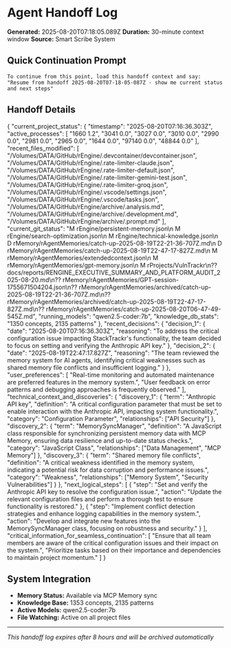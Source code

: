 # Agent Handoff Log

**Generated:** 2025-08-20T07:18:05.089Z
**Duration:** 30-minute context window
**Source:** Smart Scribe System

## Quick Continuation Prompt

```
To continue from this point, load this handoff context and say:
"Resume from handoff 2025-08-20T07-18-05-087Z - show me current status and next steps"
```

## Handoff Details

{
  "current_project_status": {
    "timestamp": "2025-08-20T07:16:36.303Z",
    "active_processes": [
      "1660 1.2",
      "3041 0.0",
      "3027 0.0",
      "3010 0.0",
      "2990 0.0",
      "2981 0.0",
      "2965 0.0",
      "1644 0.0",
      "97140 0.0",
      "48844 0.0"
    ],
    "recent_files_modified": [
      "/Volumes/DATA/GitHub/rEngine/.devcontainer/devcontainer.json",
      "/Volumes/DATA/GitHub/rEngine/.rate-limiter-claude.json",
      "/Volumes/DATA/GitHub/rEngine/.rate-limiter-default.json",
      "/Volumes/DATA/GitHub/rEngine/.rate-limiter-gemini-test.json",
      "/Volumes/DATA/GitHub/rEngine/.rate-limiter-groq.json",
      "/Volumes/DATA/GitHub/rEngine/.vscode/settings.json",
      "/Volumes/DATA/GitHub/rEngine/.vscode/tasks.json",
      "/Volumes/DATA/GitHub/rEngine/archive/.analysis.md",
      "/Volumes/DATA/GitHub/rEngine/archive/.development.md",
      "/Volumes/DATA/GitHub/rEngine/archive/.prompt.md"
    ],
    "current_git_status": "M rEngine/persistent-memory.json\n M rEngine/search-optimization.json\n M rEngine/technical-knowledge.json\n D rMemory/rAgentMemories/catch-up-2025-08-19T22-21-36-707Z.md\n D rMemory/rAgentMemories/catch-up-2025-08-19T22-47-17-827Z.md\n M rMemory/rAgentMemories/extendedcontext.json\n M rMemory/rAgentMemories/gpt-memory.json\n M rProjects/VulnTrackr\n?? docs/reports/RENGINE_EXECUTIVE_SUMMARY_AND_PLATFORM_AUDIT_2025-08-20.md\n?? rMemory/rAgentMemories/GPT-session-1755671504204.json\n?? rMemory/rAgentMemories/archived/catch-up-2025-08-19T22-21-36-707Z.md\n?? rMemory/rAgentMemories/archived/catch-up-2025-08-19T22-47-17-827Z.md\n?? rMemory/rAgentMemories/catch-up-2025-08-20T06-47-49-545Z.md",
    "running_models": "qwen2.5-coder:7b",
    "knowledge_db_stats": "1350 concepts, 2135 patterns"
  },
  "recent_decisions": {
    "decision_1": {
      "date": "2025-08-20T07:16:36.303Z",
      "reasoning": "To address the critical configuration issue impacting StackTrackr's functionality, the team decided to focus on setting and verifying the Anthropic API key."
    },
    "decision_2": {
      "date": "2025-08-19T22:47:17.827Z",
      "reasoning": "The team reviewed the memory system for AI agents, identifying critical weaknesses such as shared memory file conflicts and insufficient logging."
    }
  },
  "user_preferences": [
    "Real-time monitoring and automated maintenance are preferred features in the memory system.",
    "User feedback on error patterns and debugging approaches is frequently observed."
  ],
  "technical_context_and_discoveries": {
    "discovery_1": {
      "term": "Anthropic API key",
      "definition": "A critical configuration parameter that must be set to enable interaction with the Anthropic API, impacting system functionality.",
      "category": "Configuration Parameter",
      "relationships": ["API Security"]
    },
    "discovery_2": {
      "term": "MemorySyncManager",
      "definition": "A JavaScript class responsible for synchronizing persistent memory data with MCP Memory, ensuring data resilience and up-to-date status checks.",
      "category": "JavaScript Class",
      "relationships": ["Data Management", "MCP Memory"]
    },
    "discovery_3": {
      "term": "Shared memory file conflicts",
      "definition": "A critical weakness identified in the memory system, indicating a potential risk for data corruption and performance issues.",
      "category": "Weakness",
      "relationships": ["Memory System", "Security Vulnerabilities"]
    }
  },
  "next_logical_steps": [
    {
      "step": "Set and verify the Anthropic API key to resolve the configuration issue.",
      "action": "Update the relevant configuration files and perform a thorough test to ensure functionality is restored."
    },
    {
      "step": "Implement conflict detection strategies and enhance logging capabilities in the memory system.",
      "action": "Develop and integrate new features into the MemorySyncManager class, focusing on robustness and security."
    }
  ],
  "critical_information_for_seamless_continuation": [
    "Ensure that all team members are aware of the critical configuration issues and their impact on the system.",
    "Prioritize tasks based on their importance and dependencies to maintain project momentum."
  ]
}

## System Integration

- **Memory Status:** Available via MCP Memory sync
- **Knowledge Base:** 1353 concepts, 2135 patterns
- **Active Models:** qwen2.5-coder:7b
- **File Watching:** Active on all project files

---
*This handoff log expires after 8 hours and will be archived automatically*
